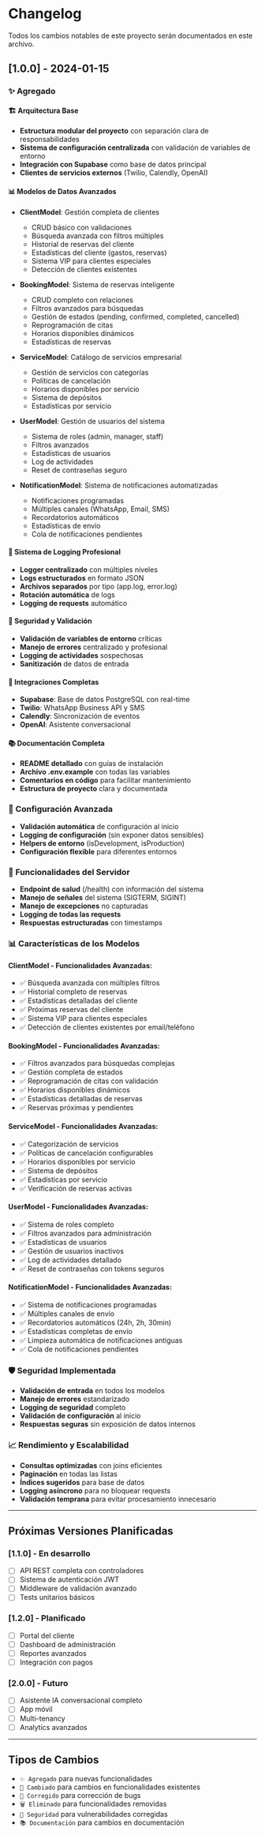 # Changelog

Todos los cambios notables de este proyecto serán documentados en este archivo.

## [1.0.0] - 2024-01-15

### ✨ Agregado

#### 🏗️ Arquitectura Base

- **Estructura modular del proyecto** con separación clara de responsabilidades
- **Sistema de configuración centralizada** con validación de variables de entorno
- **Integración con Supabase** como base de datos principal
- **Clientes de servicios externos** (Twilio, Calendly, OpenAI)

#### 📊 Modelos de Datos Avanzados

- **ClientModel**: Gestión completa de clientes

  - CRUD básico con validaciones
  - Búsqueda avanzada con filtros múltiples
  - Historial de reservas del cliente
  - Estadísticas del cliente (gastos, reservas)
  - Sistema VIP para clientes especiales
  - Detección de clientes existentes

- **BookingModel**: Sistema de reservas inteligente

  - CRUD completo con relaciones
  - Filtros avanzados para búsquedas
  - Gestión de estados (pending, confirmed, completed, cancelled)
  - Reprogramación de citas
  - Horarios disponibles dinámicos
  - Estadísticas de reservas

- **ServiceModel**: Catálogo de servicios empresarial

  - Gestión de servicios con categorías
  - Políticas de cancelación
  - Horarios disponibles por servicio
  - Sistema de depósitos
  - Estadísticas por servicio

- **UserModel**: Gestión de usuarios del sistema

  - Sistema de roles (admin, manager, staff)
  - Filtros avanzados
  - Estadísticas de usuarios
  - Log de actividades
  - Reset de contraseñas seguro

- **NotificationModel**: Sistema de notificaciones automatizadas
  - Notificaciones programadas
  - Múltiples canales (WhatsApp, Email, SMS)
  - Recordatorios automáticos
  - Estadísticas de envío
  - Cola de notificaciones pendientes

#### 🔧 Sistema de Logging Profesional

- **Logger centralizado** con múltiples niveles
- **Logs estructurados** en formato JSON
- **Archivos separados** por tipo (app.log, error.log)
- **Rotación automática** de logs
- **Logging de requests** automático

#### 🔐 Seguridad y Validación

- **Validación de variables de entorno** críticas
- **Manejo de errores** centralizado y profesional
- **Logging de actividades** sospechosas
- **Sanitización** de datos de entrada

#### 📱 Integraciones Completas

- **Supabase**: Base de datos PostgreSQL con real-time
- **Twilio**: WhatsApp Business API y SMS
- **Calendly**: Sincronización de eventos
- **OpenAI**: Asistente conversacional

#### 📚 Documentación Completa

- **README detallado** con guías de instalación
- **Archivo .env.example** con todas las variables
- **Comentarios en código** para facilitar mantenimiento
- **Estructura de proyecto** clara y documentada

### 🔧 Configuración Avanzada

- **Validación automática** de configuración al inicio
- **Logging de configuración** (sin exponer datos sensibles)
- **Helpers de entorno** (isDevelopment, isProduction)
- **Configuración flexible** para diferentes entornos

### 🚀 Funcionalidades del Servidor

- **Endpoint de salud** (/health) con información del sistema
- **Manejo de señales** del sistema (SIGTERM, SIGINT)
- **Manejo de excepciones** no capturadas
- **Logging de todas las requests**
- **Respuestas estructuradas** con timestamps

### 📊 Características de los Modelos

#### ClientModel - Funcionalidades Avanzadas:

- ✅ Búsqueda avanzada con múltiples filtros
- ✅ Historial completo de reservas
- ✅ Estadísticas detalladas del cliente
- ✅ Próximas reservas del cliente
- ✅ Sistema VIP para clientes especiales
- ✅ Detección de clientes existentes por email/teléfono

#### BookingModel - Funcionalidades Avanzadas:

- ✅ Filtros avanzados para búsquedas complejas
- ✅ Gestión completa de estados
- ✅ Reprogramación de citas con validación
- ✅ Horarios disponibles dinámicos
- ✅ Estadísticas detalladas de reservas
- ✅ Reservas próximas y pendientes

#### ServiceModel - Funcionalidades Avanzadas:

- ✅ Categorización de servicios
- ✅ Políticas de cancelación configurables
- ✅ Horarios disponibles por servicio
- ✅ Sistema de depósitos
- ✅ Estadísticas por servicio
- ✅ Verificación de reservas activas

#### UserModel - Funcionalidades Avanzadas:

- ✅ Sistema de roles completo
- ✅ Filtros avanzados para administración
- ✅ Estadísticas de usuarios
- ✅ Gestión de usuarios inactivos
- ✅ Log de actividades detallado
- ✅ Reset de contraseñas con tokens seguros

#### NotificationModel - Funcionalidades Avanzadas:

- ✅ Sistema de notificaciones programadas
- ✅ Múltiples canales de envío
- ✅ Recordatorios automáticos (24h, 2h, 30min)
- ✅ Estadísticas completas de envío
- ✅ Limpieza automática de notificaciones antiguas
- ✅ Cola de notificaciones pendientes

### 🛡️ Seguridad Implementada

- **Validación de entrada** en todos los modelos
- **Manejo de errores** estandarizado
- **Logging de seguridad** completo
- **Validación de configuración** al inicio
- **Respuestas seguras** sin exposición de datos internos

### 📈 Rendimiento y Escalabilidad

- **Consultas optimizadas** con joins eficientes
- **Paginación** en todas las listas
- **Índices sugeridos** para base de datos
- **Logging asíncrono** para no bloquear requests
- **Validación temprana** para evitar procesamiento innecesario

---

## Próximas Versiones Planificadas

### [1.1.0] - En desarrollo

- [ ] API REST completa con controladores
- [ ] Sistema de autenticación JWT
- [ ] Middleware de validación avanzado
- [ ] Tests unitarios básicos

### [1.2.0] - Planificado

- [ ] Portal del cliente
- [ ] Dashboard de administración
- [ ] Reportes avanzados
- [ ] Integración con pagos

### [2.0.0] - Futuro

- [ ] Asistente IA conversacional completo
- [ ] App móvil
- [ ] Multi-tenancy
- [ ] Analytics avanzados

---

## Tipos de Cambios

- `✨ Agregado` para nuevas funcionalidades
- `🔧 Cambiado` para cambios en funcionalidades existentes
- `🐛 Corregido` para corrección de bugs
- `🗑️ Eliminado` para funcionalidades removidas
- `🔐 Seguridad` para vulnerabilidades corregidas
- `📚 Documentación` para cambios en documentación
